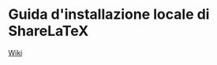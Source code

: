 # Guida d'installazione locale di ShareLaTeX
[Wiki](https://github.com/cristian-mercadante/sharelatex/wiki)
